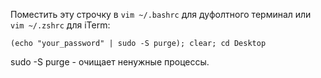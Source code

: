 Поместить эту строчку в `vim ~/.bashrc` для дуфолтного терминал или `vim ~/.zshrc` для iTerm:

`(echo "your_password" | sudo -S purge); clear; cd Desktop`

sudo -S purge - очищает ненужные процессы.

